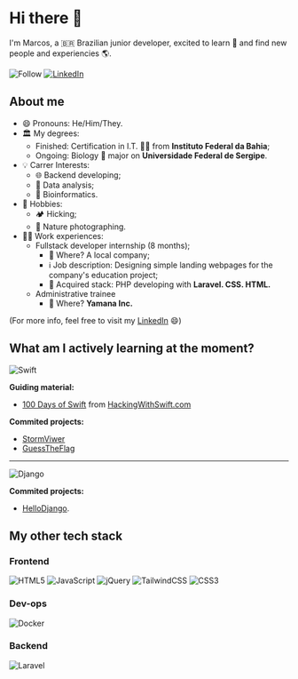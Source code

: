# Hi there 👋

I'm Marcos, a 🇧🇷 Brazilian junior developer, excited to learn 📖 and find new people and experiencies 🌎.

![Follow](https://img.shields.io/github/followers/marcoslor?style=flat-square&label=Follow&logo=github)
[![LinkedIn](https://img.shields.io/badge/linkedin-%230077B5.svg?style=flat-squar&logo=linkedin&logoColor=white)](www.linkedin.com/in/marcos-p-rios/)

## About me

- 😄  Pronouns: He/Him/They.
- 🏛  My degrees:
  - Finished: Certification in I.T. 👨‍💻 from **Instituto Federal da Bahia**;
  - Ongoing: Biology 🐛 major on **Universidade Federal de Sergipe**. 
- 💡  Carrer Interests:
  - 🌐  Backend developing;
  - 🔎  Data analysis;
  - 🧬  Bioinformatics.
- 🍄  Hobbies:
  - 🏕  Hicking;
  - 📸  Nature photographing.
- 🧑‍💻 Work experiences:
  -   Fullstack developer internship (8 months);
      -   🏢 Where? A local company;
      -   ℹ️ Job description: Designing simple landing webpages for the company's education project;
      -   🧳 Acquired stack: PHP developing with **Laravel. CSS. HTML.**
  -   Administrative trainee
      -   🏢 Where? **Yamana Inc.**

(For more info, feel free to visit my [LinkedIn](www.linkedin.com/in/marcos-p-rios) 😄)

## What am I actively learning at the moment?
![Swift](https://img.shields.io/badge/swift-F54A2A?style=for-the-badge&logo=swift&logoColor=white)

**Guiding material:**
- [100 Days of Swift](https://www.hackingwithswift.com/100/) from [HackingWithSwift.com](https://www.hackingwithswift.com)

**Commited projects:**
 - [StormViwer](https://github.com/marcoslor/HWS01-StormViwer)
 - [GuessTheFlag](https://github.com/marcoslor/HWS02-GuessTheFlag)
---------
![Django](https://img.shields.io/badge/django-%23092E20.svg?style=for-the-badge&logo=django&logoColor=white)

**Commited projects:**
  - [HelloDjango](https://github.com/marcoslor/hellodjango).

## My other tech stack

### Frontend

![HTML5](https://img.shields.io/badge/html5-%23E34F26.svg?style=for-the-badge&logo=html5&logoColor=white)
![JavaScript](https://img.shields.io/badge/javascript-%23323330.svg?style=for-the-badge&logo=javascript&logoColor=%23F7DF1E)
![jQuery](https://img.shields.io/badge/jquery-%230769AD.svg?style=for-the-badge&logo=jquery&logoColor=white)
![TailwindCSS](https://img.shields.io/badge/tailwindcss-%2338B2AC.svg?style=for-the-badge&logo=tailwind-css&logoColor=white)
![CSS3](https://img.shields.io/badge/css3-%231572B6.svg?style=for-the-badge&logo=css3&logoColor=white)

### Dev-ops

![Docker](https://img.shields.io/badge/docker-%230db7ed.svg?style=for-the-badge&logo=docker&logoColor=white)

### Backend

![Laravel](https://img.shields.io/badge/laravel-%23FF2D20.svg?style=for-the-badge&logo=laravel&logoColor=white)


